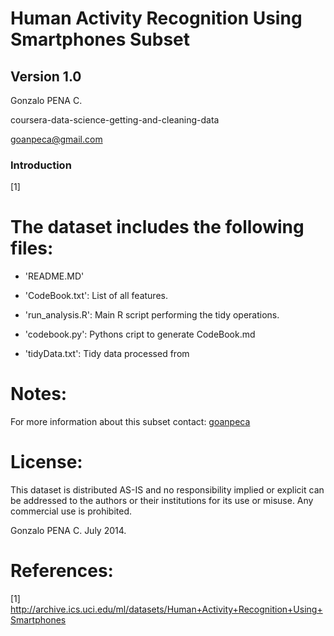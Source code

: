 Human Activity Recognition Using Smartphones Subset
===================================================
Version 1.0
-----------------------------
Gonzalo PENA C.

coursera-data-science-getting-and-cleaning-data

goanpeca@gmail.com


### Introduction
[1]

The dataset includes the following files:
=========================================

- 'README.MD'

- 'CodeBook.txt': List of all features.

- 'run_analysis.R': Main R script performing the tidy operations.

- 'codebook.py': Pythons cript to generate CodeBook.md

- 'tidyData.txt': Tidy data processed from 


Notes: 
======

For more information about this subset contact: [goanpeca](mailto:goanpeca@gmail.com)

License:
========

This dataset is distributed AS-IS and no responsibility implied or explicit can be addressed to the authors or their institutions for its use or misuse. Any commercial use is prohibited.

Gonzalo PENA C. July 2014.  

References:
===========
[1] http://archive.ics.uci.edu/ml/datasets/Human+Activity+Recognition+Using+Smartphones 
